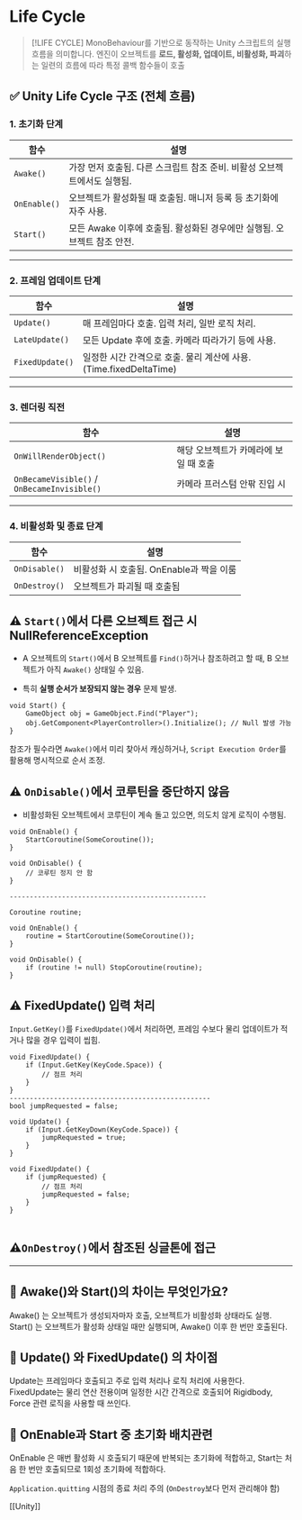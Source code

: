 # Life Cycle

>[!LIFE CYCLE]
>MonoBehaviour를 기반으로 동작하는 Unity 스크립트의 실행 흐름을 의미합니다. 엔진이 오브젝트를 **로드, 활성화, 업데이트, 비활성화, 파괴**하는 일련의 흐름에 따라 특정 콜백 함수들이 호출


## ✅ Unity Life Cycle 구조 (전체 흐름)

### 1. **초기화 단계**

|함수|설명|
|---|---|
|`Awake()`|가장 먼저 호출됨. 다른 스크립트 참조 준비. 비활성 오브젝트에서도 실행됨.|
|`OnEnable()`|오브젝트가 활성화될 때 호출됨. 매니저 등록 등 초기화에 자주 사용.|
|`Start()`|모든 Awake 이후에 호출됨. 활성화된 경우에만 실행됨. 오브젝트 참조 안전.|

---

### 2. **프레임 업데이트 단계**

|함수|설명|
|---|---|
|`Update()`|매 프레임마다 호출. 입력 처리, 일반 로직 처리.|
|`LateUpdate()`|모든 Update 후에 호출. 카메라 따라가기 등에 사용.|
|`FixedUpdate()`|일정한 시간 간격으로 호출. 물리 계산에 사용. (Time.fixedDeltaTime)|

---

### 3. **렌더링 직전**

|함수|설명|
|---|---|
|`OnWillRenderObject()`|해당 오브젝트가 카메라에 보일 때 호출|
|`OnBecameVisible()` / `OnBecameInvisible()`|카메라 프러스텀 안팎 진입 시|

---

### 4. **비활성화 및 종료 단계**

|함수|설명|
|---|---|
|`OnDisable()`|비활성화 시 호출됨. OnEnable과 짝을 이룸|
|`OnDestroy()`|오브젝트가 파괴될 때 호출됨|
## ⚠ `Start()`에서 다른 오브젝트 접근 시 NullReferenceException

- A 오브젝트의 `Start()`에서 B 오브젝트를 `Find()`하거나 참조하려고 할 때, B 오브젝트가 아직 `Awake()` 상태일 수 있음.
    
- 특히 **실행 순서가 보장되지 않는 경우** 문제 발생.
```
void Start() {
    GameObject obj = GameObject.Find("Player");
    obj.GetComponent<PlayerController>().Initialize(); // Null 발생 가능
}

```
참조가 필수라면 `Awake()`에서 미리 찾아서 캐싱하거나, `Script Execution Order`를 활용해 명시적으로 순서 조정.

## ⚠ `OnDisable()`에서 코루틴을 중단하지 않음

- 비활성화된 오브젝트에서 코루틴이 계속 돌고 있으면, 의도치 않게 로직이 수행됨.
```
void OnEnable() {
    StartCoroutine(SomeCoroutine());
}

void OnDisable() {
    // 코루틴 정지 안 함
}

-------------------------------------------------

Coroutine routine;

void OnEnable() {
    routine = StartCoroutine(SomeCoroutine());
}

void OnDisable() {
    if (routine != null) StopCoroutine(routine);
}

```

## ⚠ FixedUpdate() 입력 처리

`Input.GetKey()`를 `FixedUpdate()`에서 처리하면, 프레임 수보다 물리 업데이트가 적거나 많을 경우 입력이 씹힘.
```
void FixedUpdate() {
    if (Input.GetKey(KeyCode.Space)) {
        // 점프 처리
    }
}
--------------------------------------------------
bool jumpRequested = false;

void Update() {
    if (Input.GetKeyDown(KeyCode.Space)) {
        jumpRequested = true;
    }
}

void FixedUpdate() {
    if (jumpRequested) {
        // 점프 처리
        jumpRequested = false;
    }
}


```

## ⚠`OnDestroy()`에서 참조된 싱글톤에 접근

---


## 💬 Awake()와 Start()의 차이는 무엇인가요?
Awake() 는 오브젝트가 생성되자마자 호출, 오브젝트가 비활성화 상태라도 실행.
Start() 는 오브젝트가 활성화 상태일 때만 실행되며, Awake() 이후 한 번만 호출된다.

## 💬 Update() 와 FixedUpdate() 의 차이점
Update는 프레임마다 호출되고 주로 입력 처리나 로직 처리에 사용한다.
FixedUpdate는 물리 연산 전용이며 일정한 시간 간격으로 호출되어 Rigidbody, Force 관련 로직을 사용할 때 쓰인다.

## 💬 OnEnable과 Start 중 초기화 배치관련
OnEnable 은 매번 활성화 시 호출되기 때문에 반복되는 초기화에 적합하고, Start는 처음 한 번만 호출되므로 1회성 초기화에 적합하다.

`Application.quitting` 시점의 종료 처리 주의 (`OnDestroy`보다 먼저 관리해야 함)

[[Unity]]
